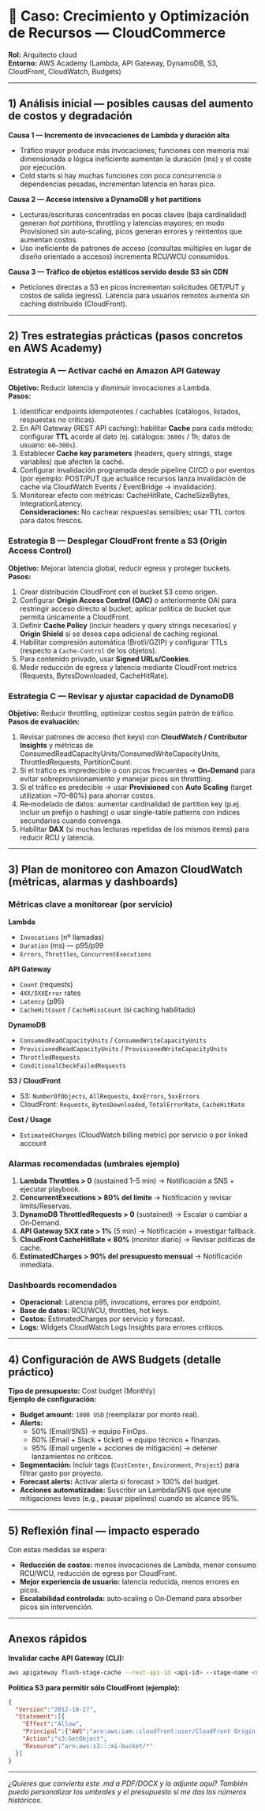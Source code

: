 
# 📄 Caso: Crecimiento y Optimización de Recursos — CloudCommerce

**Rol:** Arquitecto cloud  
**Entorno:** AWS Academy (Lambda, API Gateway, DynamoDB, S3, CloudFront, CloudWatch, Budgets)

---

## 1) Análisis inicial — posibles causas del aumento de costos y degradación
**Causa 1 — Incremento de invocaciones de Lambda y duración alta**  
- Tráfico mayor produce más invocaciones; funciones con memoria mal dimensionada o lógica ineficiente aumentan la duración (ms) y el coste por ejecución.  
- Cold starts si hay muchas funciones con poca concurrencia o dependencias pesadas, incrementan latencia en horas pico.  

**Causa 2 — Acceso intensivo a DynamoDB y hot partitions**  
- Lecturas/escrituras concentradas en pocas claves (baja cardinalidad) generan *hot partitions*, throttling y latencias mayores; en modo Provisioned sin auto‑scaling, picos generan errores y reintentos que aumentan costos.  
- Uso ineficiente de patrones de acceso (consultas múltiples en lugar de diseño orientado a accesos) incrementa RCU/WCU consumidos.

**Causa 3 — Tráfico de objetos estáticos servido desde S3 sin CDN**  
- Peticiones directas a S3 en picos incrementan solicitudes GET/PUT y costos de salida (egress). Latencia para usuarios remotos aumenta sin caching distribuido (CloudFront).

---

## 2) Tres estrategias prácticas (pasos concretos en AWS Academy)

### Estrategia A — Activar caché en Amazon API Gateway
**Objetivo:** Reducir latencia y disminuir invocaciones a Lambda.  
**Pasos:**  
1. Identificar endpoints idempotentes / cachables (catálogos, listados, respuestas no críticas).  
2. En API Gateway (REST API caching): habilitar **Cache** para cada método; configurar **TTL** acorde al dato (ej. catálogos: `3600s` / 1h; datos de usuario: `60–300s`).  
3. Establecer **Cache key parameters** (headers, query strings, stage variables) que afecten la caché.  
4. Configurar invalidación programada desde pipeline CI/CD o por eventos (por ejemplo: POST/PUT que actualice recursos lanza invalidación de cache via CloudWatch Events / EventBridge -> invalidación).  
5. Monitorear efecto con métricas: CacheHitRate, CacheSizeBytes, IntegrationLatency.  
**Consideraciones:** No cachear respuestas sensibles; usar TTL cortos para datos frescos.

### Estrategia B — Desplegar CloudFront frente a S3 (Origin Access Control)
**Objetivo:** Mejorar latencia global, reducir egress y proteger buckets.  
**Pasos:**  
1. Crear distribución CloudFront con el bucket S3 como origen.  
2. Configurar **Origin Access Control (OAC)** o anteriormente OAI para restringir acceso directo al bucket; aplicar política de bucket que permita únicamente a CloudFront.  
3. Definir **Cache Policy** (incluir headers y query strings necesarios) y **Origin Shield** si se desea capa adicional de caching regional.  
4. Habilitar compresión automática (Brotli/GZIP) y configurar TTLs (respecto a `Cache-Control` de los objetos).  
5. Para contenido privado, usar **Signed URLs/Cookies**.  
6. Medir reducción de egress y latencia mediante CloudFront metrics (Requests, BytesDownloaded, CacheHitRate).  

### Estrategia C — Revisar y ajustar capacidad de DynamoDB
**Objetivo:** Reducir throttling, optimizar costos según patrón de tráfico.  
**Pasos de evaluación:**  
1. Revisar patrones de acceso (hot keys) con **CloudWatch / Contributor Insights** y métricas de ConsumedReadCapacityUnits/ConsumedWriteCapacityUnits, ThrottledRequests, PartitionCount.  
2. Si el tráfico es impredecible o con picos frecuentes → **On‑Demand** para evitar sobreprovisionamiento y manejar picos sin throttling.  
3. Si el tráfico es predecible → usar **Provisioned** con **Auto Scaling** (target utilization ~70–80%) para ahorrar costos.  
4. Re‑modelado de datos: aumentar cardinalidad de partition key (p.ej. incluir un prefijo o hashing) o usar single-table patterns con índices secundarios cuando convenga.  
5. Habilitar **DAX** (si muchas lecturas repetidas de los mismos items) para reducir RCU y latencia.  

---

## 3) Plan de monitoreo con Amazon CloudWatch (métricas, alarmas y dashboards)

### Métricas clave a monitorear (por servicio)
**Lambda**  
- `Invocations` (nº llamadas)  
- `Duration` (ms) — p95/p99  
- `Errors`, `Throttles`, `ConcurrentExecutions`  

**API Gateway**  
- `Count` (requests)  
- `4XX/5XXError` rates  
- `Latency` (p95)  
- `CacheHitCount` / `CacheMissCount` (si caching habilitado)  

**DynamoDB**  
- `ConsumedReadCapacityUnits` / `ConsumedWriteCapacityUnits`  
- `ProvisionedReadCapacityUnits` / `ProvisionedWriteCapacityUnits`  
- `ThrottledRequests`  
- `ConditionalCheckFailedRequests`  

**S3 / CloudFront**  
- S3: `NumberOfObjects`, `AllRequests`, `4xxErrors`, `5xxErrors`  
- CloudFront: `Requests`, `BytesDownloaded`, `TotalErrorRate`, `CacheHitRate`

**Cost / Usage**  
- `EstimatedCharges` (CloudWatch billing metric) por servicio o por linked account

### Alarmas recomendadas (umbrales ejemplo)
1. **Lambda Throttles > 0** (sustained 1–5 min) → Notificación a SNS + ejecutar playbook.  
2. **ConcurrentExecutions > 80% del límite** → Notificación y revisar limits/Reservas.  
3. **DynamoDB ThrottledRequests > 0** (sustained) → Escalar o cambiar a On‑Demand.  
4. **API Gateway 5XX rate > 1%** (5 min) → Notificación + investigar fallback.  
5. **CloudFront CacheHitRate < 80%** (monitor diario) → Revisar políticas de cache.  
6. **EstimatedCharges > 90% del presupuesto mensual** → Notificación inmediata.

### Dashboards recomendados
- **Operacional:** Latencia p95, invocations, errores por endpoint.  
- **Base de datos:** RCU/WCU, throttles, hot keys.  
- **Costos:** EstimatedCharges por servicio y forecast.  
- **Logs:** Widgets CloudWatch Logs Insights para errores críticos.

---

## 4) Configuración de AWS Budgets (detalle práctico)

**Tipo de presupuesto:** Cost budget (Monthly)  
**Ejemplo de configuración:**  
- **Budget amount:** `1000 USD` (reemplazar por monto real).  
- **Alerts:**  
  - 50% (Email/SNS) → equipo FinOps.  
  - 80% (Email + Slack + ticket) → equipo técnico + finanzas.  
  - 95% (Email urgente + acciones de mitigación) → detener lanzamientos no críticos.  
- **Segmentación:** Incluir tags (`CostCenter`, `Environment`, `Project`) para filtrar gasto por proyecto.  
- **Forecast alerts:** Activar alerta si forecast > 100% del budget.  
- **Acciones automatizadas:** Suscribir un Lambda/SNS que ejecute mitigaciones leves (e.g., pausar pipelines) cuando se alcance 95%.

---

## 5) Reflexión final — impacto esperado
Con estas medidas se espera:  
- **Reducción de costos:** menos invocaciones de Lambda, menor consumo RCU/WCU, reducción de egress por CloudFront.  
- **Mejor experiencia de usuario:** latencia reducida, menos errores en picos.  
- **Escalabilidad controlada:** auto‑scaling o On‑Demand para absorber picos sin intervención.  

---

## Anexos rápidos

**Invalidar cache API Gateway (CLI):**  
```bash
aws apigateway flush-stage-cache --rest-api-id <api-id> --stage-name <stage>
```

**Política S3 para permitir sólo CloudFront (ejemplo):**  
```json
{
  "Version":"2012-10-17",
  "Statement":[{
    "Effect":"Allow",
    "Principal":{"AWS":"arn:aws:iam::cloudfront:user/CloudFront Origin Access Identity <ID>"},
    "Action":"s3:GetObject",
    "Resource":"arn:aws:s3:::mi-bucket/*"
  }]
}
```

---

*¿Quieres que convierta este .md a PDF/DOCX y lo adjunte aquí? También puedo personalizar los umbrales y el presupuesto si me das los números históricos.*
